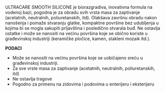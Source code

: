 ULTRACARE SMOOTH SILICONE je biorazgradiva, inovativna formula na vodenoj bazi, pogodna je za obradu svih vrsta masa za zaptivanje (acetatnih, neutralnih, poliuretanskih, itd). Olakšava završnu obradu nakon nanošenja i pomaže stvaranju glatke, kompaktne površine bez udubljenja u kojima bi se mogla sakupiti prljavština i posledično stvarala buđ.
Ne ostavlja ostatke i može se nanositi na većinu površina koje se obično koriste u građevinskoj industriji (keramičke pločice, kamen, stakleni mozaik itd.).

**PODACI**
- Može se nanositi na većinu površina koje se uobičajeno sreću u građevinskoj industriji.
- Za sve vrste masa za zaptivanje (acetatnih, neutralnih, poliuretanskih, itd)
- Ne ostavlja tragove
- Pogodno za primenu na zidovima i podovima u enterijeru i eksterijeru